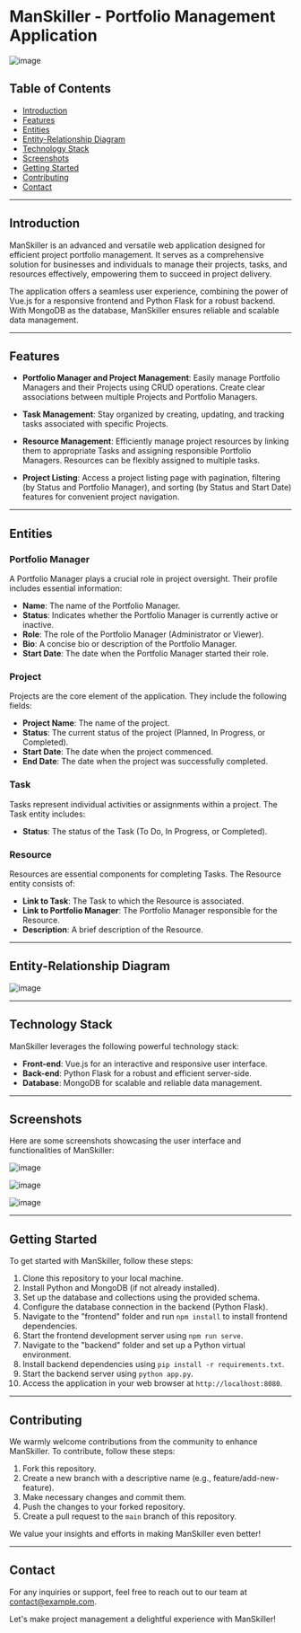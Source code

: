 # ManSkiller - Portfolio Management Application

![image](https://github.com/Manoj890880/man-skiller/assets/112793753/9bc9e731-a1ed-4437-a395-e365a7b0f3b5)


## Table of Contents
- [Introduction](#introduction)
- [Features](#features)
- [Entities](#entities)
- [Entity-Relationship Diagram](#entity-relationship-diagram)
- [Technology Stack](#technology-stack)
- [Screenshots](#screenshots)
- [Getting Started](#getting-started)
- [Contributing](#contributing)
- [Contact](#contact)

---

## Introduction

ManSkiller is an advanced and versatile web application designed for efficient project portfolio management. It serves as a comprehensive solution for businesses and individuals to manage their projects, tasks, and resources effectively, empowering them to succeed in project delivery.

The application offers a seamless user experience, combining the power of Vue.js for a responsive frontend and Python Flask for a robust backend. With MongoDB as the database, ManSkiller ensures reliable and scalable data management.

---

## Features

- **Portfolio Manager and Project Management**: Easily manage Portfolio Managers and their Projects using CRUD operations. Create clear associations between multiple Projects and Portfolio Managers.

- **Task Management**: Stay organized by creating, updating, and tracking tasks associated with specific Projects.

- **Resource Management**: Efficiently manage project resources by linking them to appropriate Tasks and assigning responsible Portfolio Managers. Resources can be flexibly assigned to multiple tasks.

- **Project Listing**: Access a project listing page with pagination, filtering (by Status and Portfolio Manager), and sorting (by Status and Start Date) features for convenient project navigation.

---

## Entities

### Portfolio Manager

A Portfolio Manager plays a crucial role in project oversight. Their profile includes essential information:
- **Name**: The name of the Portfolio Manager.
- **Status**: Indicates whether the Portfolio Manager is currently active or inactive.
- **Role**: The role of the Portfolio Manager (Administrator or Viewer).
- **Bio**: A concise bio or description of the Portfolio Manager.
- **Start Date**: The date when the Portfolio Manager started their role.

### Project

Projects are the core element of the application. They include the following fields:
- **Project Name**: The name of the project.
- **Status**: The current status of the project (Planned, In Progress, or Completed).
- **Start Date**: The date when the project commenced.
- **End Date**: The date when the project was successfully completed.

### Task

Tasks represent individual activities or assignments within a project. The Task entity includes:
- **Status**: The status of the Task (To Do, In Progress, or Completed).

### Resource

Resources are essential components for completing Tasks. The Resource entity consists of:
- **Link to Task**: The Task to which the Resource is associated.
- **Link to Portfolio Manager**: The Portfolio Manager responsible for the Resource.
- **Description**: A brief description of the Resource.

---

## Entity-Relationship Diagram

![image](https://github.com/Manoj890880/man-skiller/assets/112793753/3434e6eb-46f3-4217-a87c-47dfde42667d)


---

## Technology Stack

ManSkiller leverages the following powerful technology stack:

- **Front-end**: Vue.js for an interactive and responsive user interface.
- **Back-end**: Python Flask for a robust and efficient server-side.
- **Database**: MongoDB for scalable and reliable data management.

---

## Screenshots

Here are some screenshots showcasing the user interface and functionalities of ManSkiller:

![image](https://github.com/Manoj890880/man-skiller/assets/112793753/eebc1d54-9ffa-46d4-a912-cb8d639a49d4)

![image](https://github.com/Manoj890880/man-skiller/assets/112793753/5b4eba1f-408a-4701-80ab-2a9b038a8f83)

![image](https://github.com/Manoj890880/man-skiller/assets/112793753/a63bf403-4cd5-4bb1-baae-62162c3804a8)


---

## Getting Started

To get started with ManSkiller, follow these steps:

1. Clone this repository to your local machine.
2. Install Python and MongoDB (if not already installed).
3. Set up the database and collections using the provided schema.
4. Configure the database connection in the backend (Python Flask).
5. Navigate to the "frontend" folder and run `npm install` to install frontend dependencies.
6. Start the frontend development server using `npm run serve`.
7. Navigate to the "backend" folder and set up a Python virtual environment.
8. Install backend dependencies using `pip install -r requirements.txt`.
9. Start the backend server using `python app.py`.
10. Access the application in your web browser at `http://localhost:8080`.



---

## Contributing

We warmly welcome contributions from the community to enhance ManSkiller. To contribute, follow these steps:

1. Fork this repository.
2. Create a new branch with a descriptive name (e.g., feature/add-new-feature).
3. Make necessary changes and commit them.
4. Push the changes to your forked repository.
5. Create a pull request to the `main` branch of this repository.

We value your insights and efforts in making ManSkiller even better!





---

## Contact

For any inquiries or support, feel free to reach out to our team at [contact@example.com](mailto:manojsahoo890880@gmail.com).

Let's make project management a delightful experience with ManSkiller!
